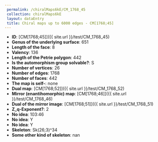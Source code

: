 ```yaml
--- 
 permalink: /chiralMaps6kE/CM_1768_45 
 collection: chiralMaps6kE
 layout: dataEntry
 title: Chiral maps up to 6000 edges - CM[1768;45]
---
```


- **ID**: [CM[1768;45]]({{ site.url }}/test/CM_1768_45)
- **Genus of the underlying surface**: 651
- **Length of the face**: 8
- **Valency**: 136
- **Length of the Petrie polygon**: 442
- **Is the automorphism group solvable?**: S
- **Number of vertices**: 26
- **Number of edges**: 1768
- **Number of faces**: 442
- **The map is self-**: none
- **Dual map**: [CM[1768;52]]({{ site.url }}/test/CM_1768_52)
- **Mirror (enantihomorphic) map**: [CM[1768;46]]({{ site.url }}/test/CM_1768_46)
- **Dual of the mirror image**: [CM[1768;51]]({{ site.url }}/test/CM_1768_51)
- **Z_q-Exponent?**: 2
- **No idea**:  103:46
- **No idea**: Y
- **No idea**: Y
- **Skeleton**: Sk(26;3)^34
- **Some other kind of skeleton**: nan

